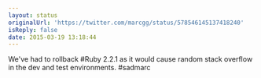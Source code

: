 ```yaml
---
layout: status
originalUrl: 'https://twitter.com/marcgg/status/578546145137418240'
isReply: false
date: 2015-03-19 13:18:44
---
```


We've had to rollback #Ruby 2.2.1 as it would cause random stack overflow in the dev and test environments. #sadmarc
